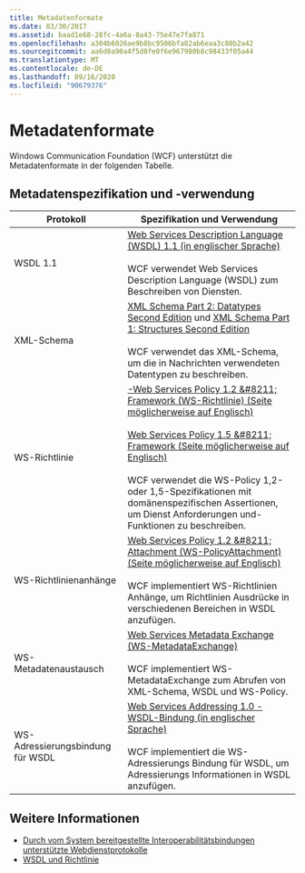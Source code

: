 ```yaml
---
title: Metadatenformate
ms.date: 03/30/2017
ms.assetid: baad1e68-28fc-4a6a-8a43-75e47e7fa871
ms.openlocfilehash: a304b6026ae9b8bc9506bfa82ab6eaa3c80b2a42
ms.sourcegitcommit: aa6d8a90a4f5d8fe0f6e967980b8c98433f05a44
ms.translationtype: MT
ms.contentlocale: de-DE
ms.lasthandoff: 09/16/2020
ms.locfileid: "90679376"
---
```

# <a name="metadata-formats"></a>Metadatenformate

Windows Communication Foundation (WCF) unterstützt die Metadatenformate in der folgenden Tabelle.  
  
## <a name="metadata-specifications-and-usage"></a>Metadatenspezifikation und -verwendung  
  
|Protokoll|Spezifikation und Verwendung|  
|--------------|-----------------------------|  
|WSDL 1.1|[Web Services Description Language (WSDL) 1.1 (in englischer Sprache)](https://www.w3.org/TR/wsdl/)<br /><br /> WCF verwendet Web Services Description Language (WSDL) zum Beschreiben von Diensten.|  
|XML-Schema|[XML Schema Part 2: Datatypes Second Edition](https://www.w3.org/TR/2004/REC-xmlschema-2-20041028/) und [XML Schema Part 1: Structures Second Edition](https://www.w3.org/TR/2004/REC-xmlschema-1-20041028/)<br /><br /> WCF verwendet das XML-Schema, um die in Nachrichten verwendeten Datentypen zu beschreiben.|  
|WS-Richtlinie|[-Web Services Policy 1.2 &amp;#8211; Framework (WS-Richtlinie) (Seite möglicherweise auf Englisch)](https://www.w3.org/Submission/WS-Policy/)<br /><br /> [Web Services Policy 1.5 &amp;#8211; Framework  (Seite möglicherweise auf Englisch)](https://www.w3.org/TR/ws-policy/)<br /><br /> WCF verwendet die WS-Policy 1,2-oder 1,5-Spezifikationen mit domänenspezifischen Assertionen, um Dienst Anforderungen und-Funktionen zu beschreiben.|  
|WS-Richtlinienanhänge|[Web Services Policy 1.2 &amp;#8211; Attachment (WS-PolicyAttachment)  (Seite möglicherweise auf Englisch)](https://www.w3.org/Submission/WS-PolicyAttachment/)<br /><br /> WCF implementiert WS-Richtlinien Anhänge, um Richtlinien Ausdrücke in verschiedenen Bereichen in WSDL anzufügen.|  
|WS-Metadatenaustausch|[Web Services Metadata Exchange (WS-MetadataExchange)](https://www.w3.org/TR/ws-metadata-exchange/)<br /><br /> WCF implementiert WS-MetadataExchange zum Abrufen von XML-Schema, WSDL und WS-Policy.|  
|WS-Adressierungsbindung für WSDL|[Web Services Addressing 1.0 - WSDL-Bindung (in englischer Sprache)](https://www.w3.org/TR/ws-addr-wsdl/)<br /><br /> WCF implementiert die WS-Adressierungs Bindung für WSDL, um Adressierungs Informationen in WSDL anzufügen.|  
  
## <a name="see-also"></a>Weitere Informationen

- [Durch vom System bereitgestellte Interoperabilitätsbindungen unterstützte Webdienstprotokolle](web-services-protocols-supported-by-system-provided-interoperability-bindings.md)
- [WSDL und Richtlinie](wsdl-and-policy.md)
